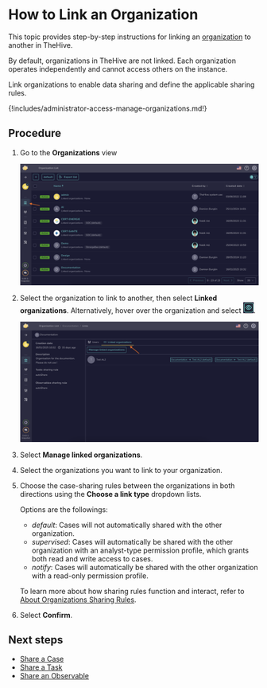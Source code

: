 # How to Link an Organization

This topic provides step-by-step instructions for linking an [organization](about-organizations.md) to another in TheHive.

By default, organizations in TheHive are not linked. Each organization operates independently and cannot access others on the instance.

Link organizations to enable data sharing and define the applicable sharing rules.

{!includes/administrator-access-manage-organizations.md!}

## Procedure

1. Go to the **Organizations** view

    ![Organizations view](../../images/administration-guides/manage-organizations-organizations-view.png)

2. Select the organization to link to another, then select **Linked organizations**. Alternatively, hover over the organization and select ![Eye](../../images/administration-guides/manage-organizations-eye.png).

    ![Link an organization](../../images/administration-guides/link-an-organization.png)

3. Select **Manage linked organizations**.

4. Select the organizations you want to link to your organization.

5. Choose the case-sharing rules between the organizations in both directions using the **Choose a link type** dropdown lists.

    Options are the followings:  
    - *default*: Cases will not automatically shared with the other organization.  
    - *supervised*: Cases will automatically be shared with the other organization with an analyst-type permission profile, which grants both read and write access to cases.  
    - *notify*: Cases will automatically be shared with the other organization with a read-only permission profile.

    To learn more about how sharing rules function and interact, refer to [About Organizations Sharing Rules](../../../administration/organizations/about-organizations-sharing-rules.md).

6. Select **Confirm**.
    
## Next steps

* [Share a Case](../../user-guides/analyst-corner/cases/share-a-case.md)
* [Share a Task](../../user-guides/analyst-corner/tasks/share-a-task.md)
* [Share an Observable](../../user-guides/analyst-corner/cases/share-an-observable.md)